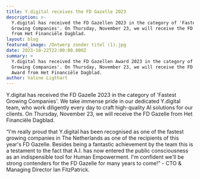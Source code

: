 ```yaml
---
title: Y.digital receives the FD Gazelle 2023
description: >-
  Y.digital has received the FD Gazellen 2023 in the category of 'Fastest
  Growing Companies'. On Thursday, November 23, we will receive the FD Gazelle
  from Het Financiële Dagblad.
layout: blog
featured_image: /Ontwerp zonder titel (1).jpg
date: 2023-10-22T22:00:00.000Z
summary: >
  Y.digital has received the FD Gazellen Award 2023 in the category of 'Fastest
  Growing Companies'. On Thursday, November 23, we will receive the FD Gazelle
  Award from Het Financiële Dagblad.
author: Valine Ligthart
---
```


Y.digital has received the FD Gazelle 2023 in the category of 'Fastest Growing Companies'. We take immense pride in our dedicated Y.digital team, who work diligently every day to craft high-quality AI solutions for our clients. On Thursday, November 23, we will receive the FD Gazelle from Het Financiële Dagblad.

“I'm really proud that Y.digital has been recognised as one of the fastest growing companies in The Netherlands as one of the recipients of this year's FD Gazelle. Besides being a fantastic achievement by the team this is a testament to the fact that A.I. has now entered the public consciousness as an indispensible tool for Human Empowerment. I'm confident we'll be strong contenders for the FD Gazelle for many years to come!” - CTO & Managing Director Ian FitzPatrick.

